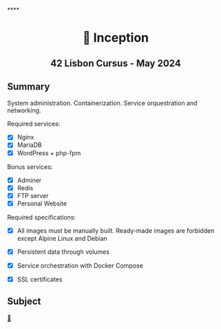 ****<h1 align="center">
	📖 Inception
</h1>

<h2 align="center">
	42 Lisbon Cursus - May 2024
</h2>

## Summary

System administration. Containerization. Service orquestration and networking.

Required services:

- [x] Nginx
- [x] MariaDB
- [x] WordPress + php-fpm

Bonus services:

- [x] Adminer
- [x] Redis
- [x] FTP server
- [x] Personal Website
  
Required specifications:

- [x] All images must be manually built. Ready-made images are forbidden except Alpine Linux and Debian
- [x] Persistent data through volumes
- [x] Service orchestration with Docker Compose
- [x] SSL certificates


## Subject
[📗️](en.subject.pdf) 

